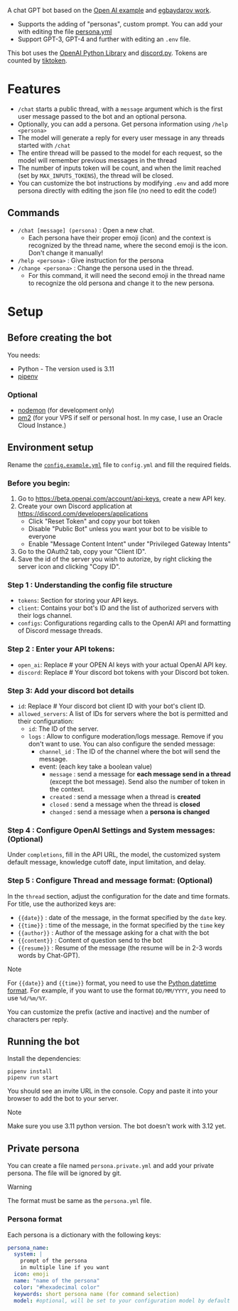 A chat GPT bot based on the [Open AI example](https://github.com/openai/gpt-discord-bot) and [egbaydarov work](https://github.com/egbaydarov/gpt-discord-bot).

- Supports the adding of "personas", custom prompt. You can add your with editing the file [persona.yml](persona.yml)
- Support GPT-3, GPT-4 and further with editing an `.env` file.

This bot uses the [OpenAI Python Library](https://github.com/openai/openai-python) and [discord.py](https://discordpy.readthedocs.io/). Tokens are counted by [tiktoken](https://github.com/openai/tiktoken).

# Features

- `/chat` starts a public thread, with a `message` argument which is the first user message passed to the bot and an optional persona.
- Optionally, you can add a persona. Get persona information using `/help <persona>`
- The model will generate a reply for every user message in any threads started with `/chat`
- The entire thread will be passed to the model for each request, so the model will remember previous messages in the thread
- The number of inputs token will be count, and when the limit reached (set by `MAX_INPUTS_TOKENS`), the thread will be closed.
- You can customize the bot instructions by modifying `.env` and add more persona directly with editing the json file (no need to edit the code!)

## Commands

- `/chat [message] (persona)` : Open a new chat.
  - Each persona have their proper emoji (icon) and the context is recognized by the thread name, where the second emoji is the icon. Don't change it manually!
- `/help <persona>` : Give instruction for the persona
- `/change <persona>` : Change the persona used in the thread.
  - For this command, it will need the second emoji in the thread name to recognize the old persona and change it to the new persona.

# Setup
## Before creating the bot

You needs:
- Python - The version used is 3.11
- [pipenv](https://pipenv.pypa.io/en/latest/)

### Optional
- [nodemon](https://www.npmjs.com/package/nodemon) (for development only)
- [pm2](https://pm2.keymetrics.io/) (for your VPS if self or personal host. In my case, I use an Oracle Cloud Instance.)

## Environment setup

Rename the [`config.example.yml`](config.example.yml) file to `config.yml` and fill the required fields.

### Before you begin:
1. Go to https://beta.openai.com/account/api-keys, create a new API key.
2. Create your own Discord application at https://discord.com/developers/applications
    - Click "Reset Token" and copy your bot token
    - Disable "Public Bot" unless you want your bot to be visible to everyone
    - Enable "Message Content Intent" under "Privileged Gateway Intents"
3. Go to the OAuth2 tab, copy your "Client ID".
4. Save the id of the server you wish to autorize, by right clicking the server icon and clicking "Copy ID".

### Step 1 : Understanding the config file structure
- `tokens`: Section for storing your API keys.
- `client`: Contains your bot's ID and the list of authorized servers with their logs channel.
- `configs`: Configurations regarding calls to the OpenAI API and formatting of Discord message threads.

### Step 2 : Enter your API tokens:
- `open_ai`: Replace # your OPEN AI keys with your actual OpenAI API key.
- `discord`: Replace # Your discord bot tokens with your Discord bot token.

### Step 3: Add your discord bot details
- `id`: Replace # Your discord bot client ID with your bot's client ID.
- `allowed_servers`: A list of IDs for servers where the bot is permitted and their configuration:
  - `id`: The ID of the server.
  - `logs` : Allow to configure moderation/logs message. Remove if you don't want to use. You can also configure the sended message:
    - `channel_id` : The ID of the channel where the bot will send the message.
    - event: (each key take a boolean value)
      - `message` : send a message for **each message send in a thread** (except the bot message). Send also the number of token in the context.
      - `created` : send a message when a thread is **created**
      - `closed` : send a message when the thread is **closed**
      - `changed` : send a message when a **persona is changed**

### Step 4 : Configure OpenAI Settings and System messages: (Optional)

Under `completions`, fill in the API URL, the model, the customized system default message, knowledge cutoff date, input limitation, and delay.

### Step 5 : Configure Thread and message format: (Optional)

In the `thread` section, adjust the configuration for the date and time formats.
For title, use the authorized keys are:
- `{{date}}` : date of the message, in the format specified by the `date` key.
- `{{time}}` : time of the message, in the format specified by the `time` key
- `{{author}}` : Author of the message asking for a chat with the bot
- `{{content}}` : Content of question send to the bot
- `{{resume}}` : Resume of the message (the resume will be in 2-3 words words by Chat-GPT).

> [!NOTE]
> For `{{date}}` and `{{time}}` format, you need to use the [Python datetime format](https://docs.python.org/3/library/datetime.html#strftime-and-strptime-format-codes). For example, if you want to use the format `DD/MM/YYYY`, you need to use `%d/%m/%Y`.

You can customize the prefix (active and inactive) and the number of characters per reply.

## Running the bot

Install the dependencies:
```
pipenv install
pipenv run start
```

You should see an invite URL in the console. Copy and paste it into your browser to add the bot to your server.

> [!NOTE]
> Make sure you use 3.11 python version.
> The bot doesn't work with 3.12 yet.

## Private persona

You can create a file named `persona.private.yml` and add your private persona. The file will be ignored by git.

> [!WARNING]
> The format must be same as the `persona.yml` file.

### Persona format

Each persona is a dictionary with the following keys:

```yaml
persona_name:
  system: |
    prompt of the persona
    in multiple line if you want
  icon: emoji
  name: "name of the persona"
  color: "#hexadecimal color"
  keywords: short persona name (for command selection)
  model: #optional, will be set to your configuration model by default
```